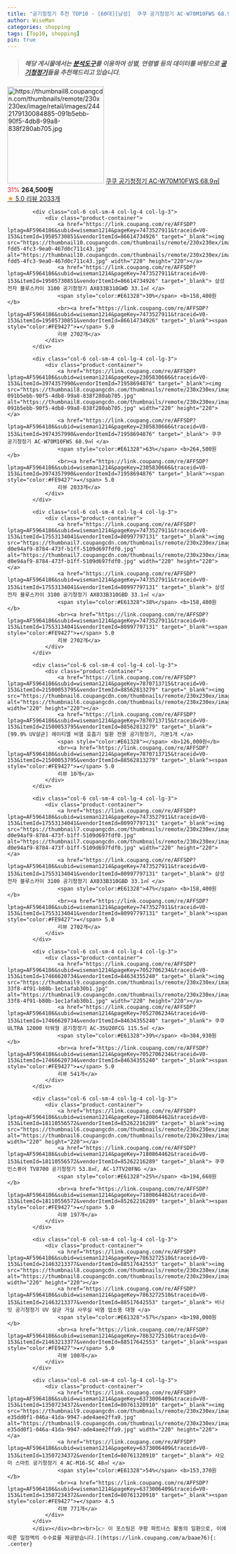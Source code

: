 ```yaml
---
title: "공기청정기 추천 TOP10 - [60대][남성]  쿠쿠 공기청정기 AC-W70M10FWS 68.9㎡ "
author: WiseMan
categories: shopping
tags: [Top10, shopping]
pin: true
---
```


> ##### 해당 게시물에서는 [**분석도구**](https://itemscout.io/)를 이용하여 **성별**, **연령별** 등의 데이터를 바탕으로 [**공기청정기**](https://link.coupang.com/a/baae76)들을 추천해드리고 있습니다.
<div class="container"><div class="row">
            <div class="col-6 col-sm-4 col-lg-4 col-lg-3">
                <div class="product-container">
                    <a href="https://link.coupang.com/re/AFFSDP?lptag=AF5964186&subid=wiseman1214&pageKey=2305830666&traceid=V0-153&itemId=3974357990&vendorItemId=71958694876" target="_blank"><img src="https://thumbnail8.coupangcdn.com/thumbnails/remote/230x230ex/image/retail/images/2442179130084885-091b5ebb-90f5-4db8-99a8-838f280ab705.jpg" alt="https://thumbnail8.coupangcdn.com/thumbnails/remote/230x230ex/image/retail/images/2442179130084885-091b5ebb-90f5-4db8-99a8-838f280ab705.jpg" width="220" height="220"></a>
                    <a href="https://link.coupang.com/re/AFFSDP?lptag=AF5964186&subid=wiseman1214&pageKey=2305830666&traceid=V0-153&itemId=3974357990&vendorItemId=71958694876" target="_blank"> 쿠쿠 공기청정기 AC-W70M10FWS 68.9㎡ </a>
                    <span style="color:#E61328">31%</span> <b>264,500원</b>
                    <br><a href="https://link.coupang.com/re/AFFSDP?lptag=AF5964186&subid=wiseman1214&pageKey=2305830666&traceid=V0-153&itemId=3974357990&vendorItemId=71958694876" target="_blank"><span style="color:#FE9427">★</span> 5.0
                    리뷰 2033개</a>
                </div>
            </div>
            
            <div class="col-6 col-sm-4 col-lg-4 col-lg-3">
                <div class="product-container">
                    <a href="https://link.coupang.com/re/AFFSDP?lptag=AF5964186&subid=wiseman1214&pageKey=7473527911&traceid=V0-153&itemId=19505730851&vendorItemId=86614734926" target="_blank"><img src="https://thumbnail10.coupangcdn.com/thumbnails/remote/230x230ex/image/retail/images/2023/07/18/14/8/2e4855de-fdd5-4fc3-9ea0-467d0c711c43.jpg" alt="https://thumbnail10.coupangcdn.com/thumbnails/remote/230x230ex/image/retail/images/2023/07/18/14/8/2e4855de-fdd5-4fc3-9ea0-467d0c711c43.jpg" width="220" height="220"></a>
                    <a href="https://link.coupang.com/re/AFFSDP?lptag=AF5964186&subid=wiseman1214&pageKey=7473527911&traceid=V0-153&itemId=19505730851&vendorItemId=86614734926" target="_blank"> 삼성전자 블루스카이 3100 공기청정기 AX033B310GWD 33.1㎡ </a>
                    <span style="color:#E61328">30%</span> <b>158,400원</b>
                    <br><a href="https://link.coupang.com/re/AFFSDP?lptag=AF5964186&subid=wiseman1214&pageKey=7473527911&traceid=V0-153&itemId=19505730851&vendorItemId=86614734926" target="_blank"><span style="color:#FE9427">★</span> 5.0
                    리뷰 2702개</a>
                </div>
            </div>
            
            <div class="col-6 col-sm-4 col-lg-4 col-lg-3">
                <div class="product-container">
                    <a href="https://link.coupang.com/re/AFFSDP?lptag=AF5964186&subid=wiseman1214&pageKey=2305830666&traceid=V0-153&itemId=3974357990&vendorItemId=71958694876" target="_blank"><img src="https://thumbnail8.coupangcdn.com/thumbnails/remote/230x230ex/image/retail/images/2442179130084885-091b5ebb-90f5-4db8-99a8-838f280ab705.jpg" alt="https://thumbnail8.coupangcdn.com/thumbnails/remote/230x230ex/image/retail/images/2442179130084885-091b5ebb-90f5-4db8-99a8-838f280ab705.jpg" width="220" height="220"></a>
                    <a href="https://link.coupang.com/re/AFFSDP?lptag=AF5964186&subid=wiseman1214&pageKey=2305830666&traceid=V0-153&itemId=3974357990&vendorItemId=71958694876" target="_blank"> 쿠쿠 공기청정기 AC-W70M10FWS 68.9㎡ </a>
                    <span style="color:#E61328">63%</span> <b>264,500원</b>
                    <br><a href="https://link.coupang.com/re/AFFSDP?lptag=AF5964186&subid=wiseman1214&pageKey=2305830666&traceid=V0-153&itemId=3974357990&vendorItemId=71958694876" target="_blank"><span style="color:#FE9427">★</span> 5.0
                    리뷰 2033개</a>
                </div>
            </div>
            
            <div class="col-6 col-sm-4 col-lg-4 col-lg-3">
                <div class="product-container">
                    <a href="https://link.coupang.com/re/AFFSDP?lptag=AF5964186&subid=wiseman1214&pageKey=7473527911&traceid=V0-153&itemId=17553134041&vendorItemId=80997797131" target="_blank"><img src="https://thumbnail7.coupangcdn.com/thumbnails/remote/230x230ex/image/retail/images/2978621877215271-d0e94af9-8784-473f-b1ff-5109d697fdf0.jpg" alt="https://thumbnail7.coupangcdn.com/thumbnails/remote/230x230ex/image/retail/images/2978621877215271-d0e94af9-8784-473f-b1ff-5109d697fdf0.jpg" width="220" height="220"></a>
                    <a href="https://link.coupang.com/re/AFFSDP?lptag=AF5964186&subid=wiseman1214&pageKey=7473527911&traceid=V0-153&itemId=17553134041&vendorItemId=80997797131" target="_blank"> 삼성전자 블루스카이 3100 공기청정기 AX033B310GBD 33.1㎡ </a>
                    <span style="color:#E61328">38%</span> <b>158,400원</b>
                    <br><a href="https://link.coupang.com/re/AFFSDP?lptag=AF5964186&subid=wiseman1214&pageKey=7473527911&traceid=V0-153&itemId=17553134041&vendorItemId=80997797131" target="_blank"><span style="color:#FE9427">★</span> 5.0
                    리뷰 2702개</a>
                </div>
            </div>
            
            <div class="col-6 col-sm-4 col-lg-4 col-lg-3">
                <div class="product-container">
                    <a href="https://link.coupang.com/re/AFFSDP?lptag=AF5964186&subid=wiseman1214&pageKey=7870713715&traceid=V0-153&itemId=21500053795&vendorItemId=88562813279" target="_blank"><img src="https://thumbnail6.coupangcdn.com/thumbnails/remote/230x230ex/image/vendor_inventory/d05b/39ea45558ce09657d84fea3ba9e3627cf2a56a434d0eb0a1773c83dfb812.jpg" alt="https://thumbnail6.coupangcdn.com/thumbnails/remote/230x230ex/image/vendor_inventory/d05b/39ea45558ce09657d84fea3ba9e3627cf2a56a434d0eb0a1773c83dfb812.jpg" width="220" height="220"></a>
                    <a href="https://link.coupang.com/re/AFFSDP?lptag=AF5964186&subid=wiseman1214&pageKey=7870713715&traceid=V0-153&itemId=21500053795&vendorItemId=88562813279" target="_blank"> [99.9% UV살균] 에이티엘 비염 호흡기 질환 전용 공기청정기, 기본1개 </a>
                    <span style="color:#E61328"></span> <b>126,000원</b>
                    <br><a href="https://link.coupang.com/re/AFFSDP?lptag=AF5964186&subid=wiseman1214&pageKey=7870713715&traceid=V0-153&itemId=21500053795&vendorItemId=88562813279" target="_blank"><span style="color:#FE9427">★</span> 5.0
                    리뷰 10개</a>
                </div>
            </div>
            
            <div class="col-6 col-sm-4 col-lg-4 col-lg-3">
                <div class="product-container">
                    <a href="https://link.coupang.com/re/AFFSDP?lptag=AF5964186&subid=wiseman1214&pageKey=7473527911&traceid=V0-153&itemId=17553134041&vendorItemId=80997797131" target="_blank"><img src="https://thumbnail7.coupangcdn.com/thumbnails/remote/230x230ex/image/retail/images/2978621877215271-d0e94af9-8784-473f-b1ff-5109d697fdf0.jpg" alt="https://thumbnail7.coupangcdn.com/thumbnails/remote/230x230ex/image/retail/images/2978621877215271-d0e94af9-8784-473f-b1ff-5109d697fdf0.jpg" width="220" height="220"></a>
                    <a href="https://link.coupang.com/re/AFFSDP?lptag=AF5964186&subid=wiseman1214&pageKey=7473527911&traceid=V0-153&itemId=17553134041&vendorItemId=80997797131" target="_blank"> 삼성전자 블루스카이 3100 공기청정기 AX033B310GBD 33.1㎡ </a>
                    <span style="color:#E61328">47%</span> <b>158,400원</b>
                    <br><a href="https://link.coupang.com/re/AFFSDP?lptag=AF5964186&subid=wiseman1214&pageKey=7473527911&traceid=V0-153&itemId=17553134041&vendorItemId=80997797131" target="_blank"><span style="color:#FE9427">★</span> 5.0
                    리뷰 2702개</a>
                </div>
            </div>
            
            <div class="col-6 col-sm-4 col-lg-4 col-lg-3">
                <div class="product-container">
                    <a href="https://link.coupang.com/re/AFFSDP?lptag=AF5964186&subid=wiseman1214&pageKey=7052706234&traceid=V0-153&itemId=17466620734&vendorItemId=84634355240" target="_blank"><img src="https://thumbnail9.coupangcdn.com/thumbnails/remote/230x230ex/image/retail/images/2023/01/09/14/1/f8ff5bfd-33f8-4f91-b80b-1ec1afab30b1.jpg" alt="https://thumbnail9.coupangcdn.com/thumbnails/remote/230x230ex/image/retail/images/2023/01/09/14/1/f8ff5bfd-33f8-4f91-b80b-1ec1afab30b1.jpg" width="220" height="220"></a>
                    <a href="https://link.coupang.com/re/AFFSDP?lptag=AF5964186&subid=wiseman1214&pageKey=7052706234&traceid=V0-153&itemId=17466620734&vendorItemId=84634355240" target="_blank"> 쿠쿠 ULTRA 12000 타워형 공기청정기 AC-35U20FCG 115.5㎡ </a>
                    <span style="color:#E61328">39%</span> <b>384,930원</b>
                    <br><a href="https://link.coupang.com/re/AFFSDP?lptag=AF5964186&subid=wiseman1214&pageKey=7052706234&traceid=V0-153&itemId=17466620734&vendorItemId=84634355240" target="_blank"><span style="color:#FE9427">★</span> 5.0
                    리뷰 541개</a>
                </div>
            </div>
            
            <div class="col-6 col-sm-4 col-lg-4 col-lg-3">
                <div class="product-container">
                    <a href="https://link.coupang.com/re/AFFSDP?lptag=AF5964186&subid=wiseman1214&pageKey=7180864462&traceid=V0-153&itemId=18110556572&vendorItemId=85262216289" target="_blank"><img src="https://thumbnail6.coupangcdn.com/thumbnails/remote/230x230ex/image/rs_quotation_api/5pnr0zwu/46d99dd32ac5454ab6bc5ab2e6d6a7c2.jpg" alt="https://thumbnail6.coupangcdn.com/thumbnails/remote/230x230ex/image/rs_quotation_api/5pnr0zwu/46d99dd32ac5454ab6bc5ab2e6d6a7c2.jpg" width="220" height="220"></a>
                    <a href="https://link.coupang.com/re/AFFSDP?lptag=AF5964186&subid=wiseman1214&pageKey=7180864462&traceid=V0-153&itemId=18110556572&vendorItemId=85262216289" target="_blank"> 쿠쿠 인스퓨어 TV8700 공기청정기 53.8㎡, AC-17TV20FNG </a>
                    <span style="color:#E61328">25%</span> <b>194,660원</b>
                    <br><a href="https://link.coupang.com/re/AFFSDP?lptag=AF5964186&subid=wiseman1214&pageKey=7180864462&traceid=V0-153&itemId=18110556572&vendorItemId=85262216289" target="_blank"><span style="color:#FE9427">★</span> 5.0
                    리뷰 197개</a>
                </div>
            </div>
            
            <div class="col-6 col-sm-4 col-lg-4 col-lg-3">
                <div class="product-container">
                    <a href="https://link.coupang.com/re/AFFSDP?lptag=AF5964186&subid=wiseman1214&pageKey=7863272510&traceid=V0-153&itemId=21463213377&vendorItemId=88517642553" target="_blank"><img src="https://thumbnail8.coupangcdn.com/thumbnails/remote/230x230ex/image/vendor_inventory/2938/fa753e2e0707c17f1202696257bc47ed7ce64af89b20e4c905efa04a5f29.jpg" alt="https://thumbnail8.coupangcdn.com/thumbnails/remote/230x230ex/image/vendor_inventory/2938/fa753e2e0707c17f1202696257bc47ed7ce64af89b20e4c905efa04a5f29.jpg" width="220" height="220"></a>
                    <a href="https://link.coupang.com/re/AFFSDP?lptag=AF5964186&subid=wiseman1214&pageKey=7863272510&traceid=V0-153&itemId=21463213377&vendorItemId=88517642553" target="_blank"> 비나잇 공기청정기 UV 살균 거실 사무실 비염 업소용 대형 </a>
                    <span style="color:#E61328">57%</span> <b>198,000원</b>
                    <br><a href="https://link.coupang.com/re/AFFSDP?lptag=AF5964186&subid=wiseman1214&pageKey=7863272510&traceid=V0-153&itemId=21463213377&vendorItemId=88517642553" target="_blank"><span style="color:#FE9427">★</span> 5.0
                    리뷰 100개</a>
                </div>
            </div>
            
            <div class="col-6 col-sm-4 col-lg-4 col-lg-3">
                <div class="product-container">
                    <a href="https://link.coupang.com/re/AFFSDP?lptag=AF5964186&subid=wiseman1214&pageKey=6373006409&traceid=V0-153&itemId=13507234372&vendorItemId=80761320910" target="_blank"><img src="https://thumbnail9.coupangcdn.com/thumbnails/remote/230x230ex/image/retail/images/1071777621361128-e35dd0f1-046a-41da-9947-ade4aee2ffa9.jpg" alt="https://thumbnail9.coupangcdn.com/thumbnails/remote/230x230ex/image/retail/images/1071777621361128-e35dd0f1-046a-41da-9947-ade4aee2ffa9.jpg" width="220" height="220"></a>
                    <a href="https://link.coupang.com/re/AFFSDP?lptag=AF5964186&subid=wiseman1214&pageKey=6373006409&traceid=V0-153&itemId=13507234372&vendorItemId=80761320910" target="_blank"> 샤오미 스마트 공기청정기 4 AC-M16-SC 48㎡ </a>
                    <span style="color:#E61328">54%</span> <b>153,370원</b>
                    <br><a href="https://link.coupang.com/re/AFFSDP?lptag=AF5964186&subid=wiseman1214&pageKey=6373006409&traceid=V0-153&itemId=13507234372&vendorItemId=80761320910" target="_blank"><span style="color:#FE9427">★</span> 4.5
                    리뷰 771개</a>
                </div>
            </div>
            </div></div><br><br>[👉 이 포스팅은 쿠팡 파트너스 활동의 일환으로, 이에 따른 일정액의 수수료를 제공받습니다.](https://link.coupang.com/a/baae76){: .center}